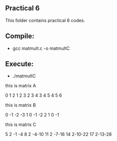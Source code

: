 ## Practical 6

This folder contains practical 6 codes.

## Compile:

* gcc matmult.c -o matmultC

## Execute:

* ./matmultC

this is matrix A

  0  1  2
  1  2  3
  2  3  4
  3  4  5
  4  5  6

this is matrix B

  0 -1 -2 -3
  1  0 -1 -2
  2  1  0 -1

this is matrix C

  5  2 -1 -4
  8  2 -4-10
 11  2 -7-16
 14  2-10-22
 17  2-13-28


